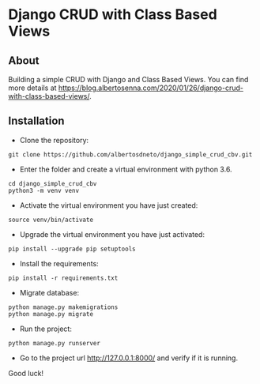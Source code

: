  # Django CRUD with Class Based Views

## About

Building a simple CRUD with Django and Class Based Views. You can find more details at <https://blog.albertosenna.com/2020/01/26/django-crud-with-class-based-views/>.

## Installation
- Clone the repository:
```shell
git clone https://github.com/albertosdneto/django_simple_crud_cbv.git
```
- Enter the folder and create a virtual environment with python 3.6.
```shell
cd django_simple_crud_cbv
python3 -m venv venv
```
- Activate the virtual environment you have just created:
```shell
source venv/bin/activate
```
- Upgrade the virtual environment you have just activated:
```shell
pip install --upgrade pip setuptools
```
- Install the requirements:
```shell
pip install -r requirements.txt
```

- Migrate database:
```shell
python manage.py makemigrations
python manage.py migrate
```
- Run the project:
```shell
python manage.py runserver
```
- Go to the project url <http://127.0.0.1:8000/> and verify if it is running.

Good luck!


